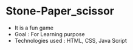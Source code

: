 # Stone-Paper_scissor
- It is a fun game
- Goal : For Learning purpose 
- Technologies used : HTML, CSS, Java Script



